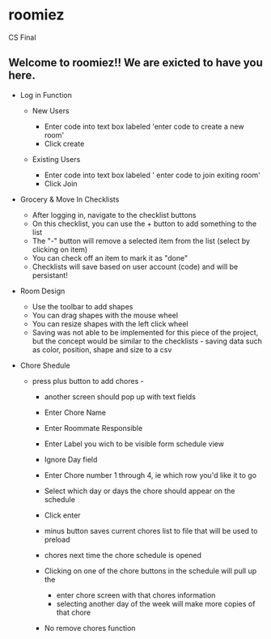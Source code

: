 # roomiez
CS Final

## Welcome to roomiez!! We are exicted to have you here. 

- Log in Function
	- New Users
	    - Enter code into text box labeled 'enter code to create a new room'
	    - Click create

	- Existing Users
	    - Enter code into text box labeled ' enter code to join exiting room'
	    - Click Join


- Grocery & Move In Checklists
	- After logging in, navigate to the checklist buttons
	- On this checklist, you can use the + button to add something to the list 
	- The "-" button will remove a selected item from the list (select by clicking on item)
	- You can check off an item to mark it as "done"
	- Checklists will save based on user account (code) and will be persistant!

- Room Design
	- Use the toolbar to add shapes
	- You can drag shapes with the mouse wheel
	- You can resize shapes with the left click wheel
	- Saving was not able to be implemented for this piece of the project, but the concept would be similar to the checklists - saving data such as color, position, shape and size to a csv

- Chore Shedule

    - press plus button to add chores - 
        - another screen should pop up with text fields
        - Enter Chore Name
        - Enter Roommate Responsible
        - Enter Label you wich to be visible form schedule view
        - Ignore Day field
        - Enter Chore number 1 through 4, ie which row you'd like it to go

        - Select which day or days the chore should appear on the schedule
        - Click enter

        - minus button saves current chores list to file that will be used to preload 
        - chores next time the chore schedule is opened

        - Clicking on one of the chore buttons in the schedule will pull up the 
            - enter chore screen with that chores information
            - selecting another day of the week will make more copies of that chore

        - No remove chores function
	
